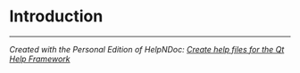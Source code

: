 # Introduction


***
_Created with the Personal Edition of HelpNDoc: [Create help files for the Qt Help Framework](<https://www.helpndoc.com/feature-tour/create-help-files-for-the-qt-help-framework>)_

